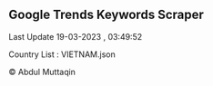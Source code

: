 

## Google Trends Keywords Scraper 
 
Last Update 19-03-2023 , 03:49:52

Country List :
VIETNAM.json



© Abdul Muttaqin 
